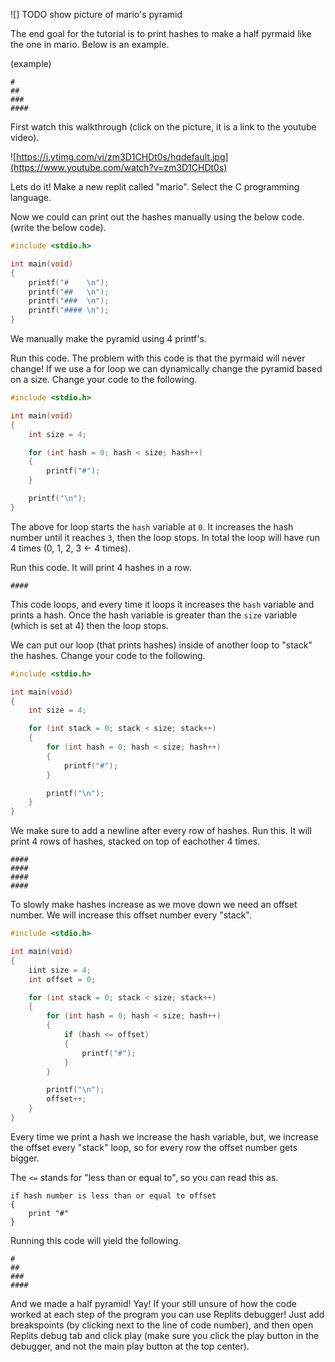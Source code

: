 ![] TODO show picture of mario's pyramid

The end goal for the tutorial is to print hashes to make a half pyrmaid like the one in mario. Below is an example.

(example)
```
#
##
###
####
```

First watch this walkthrough (click on the picture, it is a link to the youtube video).

![https://i.ytimg.com/vi/zm3D1CHDt0s/hqdefault.jpg](https://www.youtube.com/watch?v=zm3D1CHDt0s)

Lets do it! Make a new replit called "mario". Select the C programming language.

Now we could can print out the hashes manually using the below code. (write the below code).

```c
#include <stdio.h>

int main(void) 
{
	printf("#    \n");
	printf("##   \n");
	printf("###  \n");
	printf("#### \n");
}
```

We manually make the pyramid using 4 printf's.

Run this code. The problem with this code is that the pyrmaid will never change! If we use a for loop we can dynamically change the pyramid based on a size. Change your code to the following.

```c
#include <stdio.h>

int main(void) 
{
	int size = 4;

	for (int hash = 0; hash < size; hash++)
    {
        printf("#");
    }

    printf("\n");
}
```

The above for loop starts the `hash` variable at `0`. It increases the hash number until it reaches `3`, then the loop stops. In total the loop will have run 4 times (0, 1, 2, 3 <- 4 times).

Run this code. It will print 4 hashes in a row.

```
####
```

This code loops, and every time it loops it increases the `hash` variable and prints a hash. Once the hash variable is greater than the `size` variable (which is set at 4) then the loop stops.

We can put our loop (that prints hashes) inside of another loop to "stack" the hashes. Change your code to the following.

```c
#include <stdio.h>

int main(void) 
{
	int size = 4;

	for (int stack = 0; stack < size; stack++)
	{
		for (int hash = 0; hash < size; hash++)
		{
            printf("#");
		}

		printf("\n");
	}
}
```

We make sure to add a newline after every row of hashes. Run this. It will print 4 rows of hashes, stacked on top of eachother 4 times.

```
####
####
####
####
```

To slowly make hashes increase as we move down we need an offset number. We will increase this offset number every "stack".

```c
#include <stdio.h>

int main(void) 
{
	iint size = 4;
	int offset = 0;

	for (int stack = 0; stack < size; stack++)
	{
		for (int hash = 0; hash < size; hash++)
		{
			if (hash <= offset)
			{
				printf("#");
			}
		}

		printf("\n");
		offset++;
	}
}
```

Every time we print a hash we increase the hash variable, but, we increase the offset every "stack" loop, so for every row the offset number gets bigger.

The `<=` stands for "less than or equal to", so you can read this as.

```
if hash number is less than or equal to offset
{
	print "#"
}
```

Running this code will yield the following.

```
#
##
###
####
```

And we made a half pyramid! Yay! If your still unsure of how the code worked at each step of the program you can use Replits debugger! Just add breakspoints (by clicking next to the line of code number), and then open Replits debug tab and click play (make sure you click the play button in the debugger, and not the main play button at the top center).